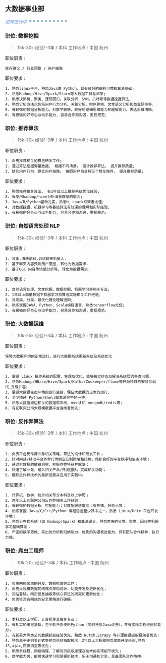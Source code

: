 
## 大数据事业部

<p style="font-style:italic;color:cornflowerblue;"> 招聘进行中 <img src=/images/tw/main-progress-blue-dot.gif style="box-shadow:none; margin:0;height:16px">
</p>

### 职位: 数据挖掘

> 15k-30k 经验1-3年 / 本科 工作地点 : 中国 杭州

职位职责 :

```
库存建议 / 行业预警 / 用户画像
```

职位要求 :

```
1. 熟悉linux平台，熟悉Java或 Python，具有良好的编程习惯和算法基础;
2. 熟悉Hadoop/Hive/Spark/Storm等大数据工具与框架;
3. 熟悉决策树、聚类、逻辑回归，关联分析、SVM，贝叶斯等数据挖掘算法;
4. 熟悉分析方法论包括用户行为分析、关联分析、时序建模、文本语义分析和商业预测等;
5. 有较强的数据分析能力，对数字敏感，较好的逻辑思维能力和理解能力，表达思维清晰;
6. 有极强的好奇心与动手能力, 容易合作和沟通，重视规范;
```

### 职位: 推荐算法

> 15k-30k 经验1-3年 / 本科 工作地点 : 中国 杭州
 
职位职责 :

```
1. 负责推荐相关的算法研发工作;
2. 通过算法挖掘海量数据， 根据不同场景， 设计推荐算法， 提升推荐质量;
3. 结合用户行为，建立用户画像， 按照用户自身特征个性化推荐， 提升推荐质量;
```

职位要求 :

```
1. 熟悉推荐相关算法， 有1年及以上推荐系统优化经验;
2. 有使用hadoop/hive分析海量数据的能力;
3. Java/R/Python基础扎实，熟悉H、spark框架者尤佳;
4. 对数据挖掘、机器学习等基础算法有较深的理解和实际经验;
5. 有极强的好奇心与动手能力, 容易合作和沟通，重视规范;
```


### 职位: 自然语言处理 NLP

> 15k-30k 经验1-3年 / 本科 工作地点 : 中国 杭州
 
职位职责 :

```
1. 收集,清洗语料,训练聊天机器人. 
2. 基于聊天内容预测用户意图, 转化为数据需求.
3. 基于UGC 内容等情感分析等, 转化为数据需求.
```

职位要求 :

```
1. 自然语言处理、文本挖掘、数据挖掘、机器学习等相关专业;
2. 1年以上海量数据下机器学习和算法实施相关工作经验;
3. 对聚类、分类、最优化理论理解透彻;
4. 熟练掌握JAVA、Python、Scala编程语言，熟悉tensorflow尤佳;
5. 有极强的好奇心与动手能力, 容易合作和沟通，重视规范;
```

### 职位: 大数据运维

> 10k-25k 经验1-3年 / 本科 工作地点 : 中国 杭州

职位职责 :

```
保障大数据环境的正常运行，进行大数据系统更新升级及系统优化
```

职位要求 :

```
1. 掌握 Linux 操作系统的配置，管理及优化，能够独立排查及解决系统层的各类问题;
2. 熟悉Hadoop/HBase/Hive/Spark/Kafka/Zookeeper/flume等开源项目的安装与调试,升级扩容;
3. 掌握大数据生态环境的运行监控，保证大数据的正常的运行;
4. 至少精通 Python/Shell脚本语言中的一种;
5. 熟悉大数据周边相关的数据库系统，mysql和 mongodb/redis等;
6. 有互联网公司大规模数据平台运维者优先;
```


### 职位: 反作弊算法

> 15k-30k 经验1-3年 / 本科 工作地点 : 中国 杭州

职位职责 :

```
1. 负责平台反作弊业务相关策略、算法的设计和研发工作；
2. 针对网站/移动平台作弊行为制定反制策略和措施，维护良好的平台秩序和生态环境；
3. 通过对数据的敏锐洞察、挖掘作弊特征并解决；
4. 快速了解业务，融入相关产品/开发团队，完成相关功能；
5. 跟踪反作弊技术的最新进展并应用于实践中。
```

职位要求 :

```
1. 计算机、数学、统计相关专业本科及以上学历；
2. 两年以上互联网公司反作弊相关工作经验；
3. 有较强的数据分析、挖掘能力；对数据敏感度高；有热情，好奇心强；
4. 熟练掌握 Java/C/C++/Python 编程语言至少其中之一，熟悉 Linux/Unix 平台开发环境；
5. 熟悉分布式系统（如 Hadoop/Spark）和算法设计，熟悉常用的分类、聚类、回归等机器学习基础算法；
6. 严密的数学思维、突出的分析和归纳能力、优秀的沟通表达能力，具有团队合作精神，执行力强。
```

### 职位: 爬虫工程师

> 10k-20k 经验2-5年 / 本科 工作地点 : 中国 杭州

职位职责 :

```
1. 负责网络爬虫的开发、数据抓取等工作； 
2. 负责大规模数据网络爬虫架构设计、功能开发及更新优化； 
3. 网站登陆，网页信息抽取等核心算法的研究和更新优化； 
4. 负责针对各网站的安全策略进行破解。
```

职位要求 :

```
1. 本科及以上学历，计算机等其相关专业；
2. 有扎实的编程基础，至少能熟练使用Python（同时熟悉Java优先），并有实际工程经验和能力；
3. 有新美大等类公司数据抓取经验优先，熟悉 Nutch,Scrapy 等开源数据抓取框架者优先；
4. 熟悉基于正则表达式等网页信息抽取技术；2年以上大规模网页爬虫开发经验,熟悉JS,ajax,网页消重等优先；
5. 熟悉多线程、网络编程，了解网页抓取原理及技术的实现细节优先；
6. 自学能力强，能够快速学习和掌握新技术，乐于沟通和分享，具备团队合作精神。
```